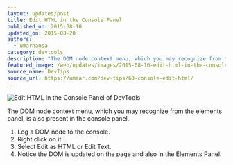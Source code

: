 ```yaml
---
layout: updates/post
title: Edit HTML in the Console Panel
published_on: 2015-08-10
updated_on: 2015-08-20
authors:
  - umarhansa
category: devtools
description: "The DOM node context menu, which you may recognize from the elements panel, is also present in the console panel."
featured_image: /web/updates/images/2015-08-10-edit-html-in-the-console-panel-of-devtools/console-edit-html.gif
source_name: DevTips
source_url: https://umaar.com/dev-tips/60-console-edit-html/
---
```

<img src="/web/updates/images/2015-08-10-edit-html-in-the-console-panel-of-devtools/console-edit-html.gif" alt="Edit HTML in the Console Panel of DevTools">

The DOM node context menu, which you may recognize from the elements panel, is also present in the console panel.

<ol>
<li>Log a DOM node to the console.</li>
<li>Right click on it.</li>
<li>Select Edit as HTML or Edit Text.</li>
<li>Notice the DOM is updated on the page and also in the Elements Panel.</li>
</ol>

